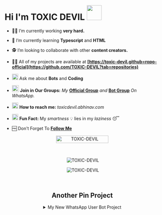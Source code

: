 # Hi I'm TOXIC DEVIL&nbsp;<a href="Hey"><img src="https://raw.githubusercontent.com/TOXIC-DEVIL/TOXIC-DEVIL/TOXIC-DEVIL-OFFICIAL/media/Hi.gif" width="48px"></a>

- 🧑‍🏫 I’m currently working **very hard.**

- 📖 I’m currently learning **Typescript** and **HTML**

- 🕵️ I’m looking to collaborate with other **content creators.**

- 👨‍💻 All of my projects are available at
                   **[https://toxic-devil.github=ropo-official](https://github.com/TOXIC-DEVIL?tab=repositories)**

- <img src="https://github.com/TOXIC-DEVIL/TOXIC-DEVIL/blob/TOXIC-DEVIL-OFFICIAL/media/thinking.gif" width="20vw" /> Ask me about **Bots** and **Coding**

- <img src="https://github.com/TOXIC-DEVIL/TOXIC-DEVIL/blob/TOXIC-DEVIL-OFFICIAL/media/Handshake.gif" height="22px" /> **Join in Our Groups:** *My* **[Official Group](https://chat.whatsapp.com/KMHpUACludA5XIcPncFkl1)** *and* **[Bot Group](https://chat.whatsapp.com/Dt8hkeRksp29Cybh4AUSwm)** *On WhatsApp.*

-  <img alt="TOXIC-DEVIL" src="https://github.com/TOXIC-DEVIL/TOXIC-DEVIL/blob/TOXIC-DEVIL-OFFICIAL/media/Gmail.svg" width="20vw" /> **How to reach me:** *toxicdevil.abhinav.com*

- <img alt="TOXIC-DEVIL" src="https://github.com/TOXIC-DEVIL/TOXIC-DEVIL/blob/TOXIC-DEVIL-OFFICIAL/media/coin.gif" width="20vw" /> **Fun Fact:** My *smartness* 💡 lies in my *laziness* 😴

- 🆓 Don't Forget To **[Follow Me](https://github.com/TOXIC-DEVIL)**

<p align="center"> <a href="TOXIC-DEVIL"><img width="170px" height="24" src="https://komarev.com/ghpvc/?username=TOXIC-DEVIL&label=PROFILE%20VISITORS&color=green&style=flat-square" alt="TOXIC-DEVIL" /></a> </p><br> 


<div align="center">
<p>&nbsp;<img align="center" src="https://github-readme-stats.vercel.app/api?username=TOXIC-DEVIL&show_icons=true&theme=nightowl" alt="TOXIC-DEVIL" /></p>

<p>&nbsp;<img align="center" src="https://github-readme-stats.vercel.app/api/top-langs/?username=TOXIC-DEVIL&theme=algolia&layout=compact&langs_count=10&hide_border=true&show_icons=true" alt="TOXIC-DEVIL"/></p></a><br> 

## Another Pin Project
<details>
  <summary>My New WhatsApp User Bot Project</summary>
   <a href="https://github.com/TOXIC-DEVIL/Felix-Userbot">
    <img src="https://github-readme-stats.vercel.app/api/pin/?username=TOXIC-DEVIL&repo=Felix-Userbot">
  </a>

<!---
</details>

